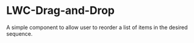 # LWC-Drag-and-Drop
A simple component to allow user to reorder a list of items in the desired sequence.

